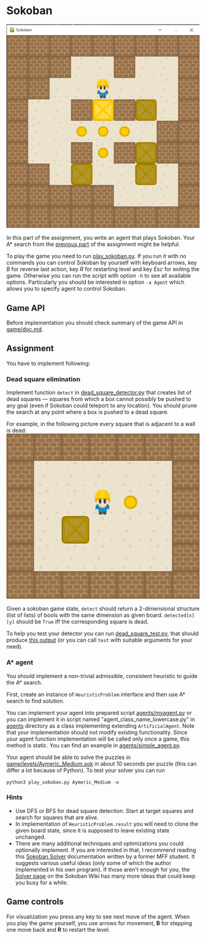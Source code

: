 # Sokoban

![pacman image](sokoban.png)

In this part of the assignment, you write an agent that plays Sokoban. Your A* search from the [previous part](../README.md#1-a-search) of the assignment might be helpful.

To play the game you need to run [play_sokoban.py](play_sokoban.py). If you run it with no commands you can control Sokoban by yourself with keyboard arrows, key *B* for reverse last action, key *R* for restarting level and key *Esc* for exiting the game. Otherwise you can run the script with option `-h` to see all available options. Particularly you should be interested in option `-a Agent` which allows you to specify agent to control Sokoban.

## Game API

Before implementation you should check summary of the game API in [game/doc.md](game/doc.md).

## Assignment

You have to implement following:

### Dead square elimination

Implement function `detect` in [dead_square_detector.py](dead_square_detector.py) that creates list of dead squares — squares from which a box cannot possibly be pushed to any goal (even if Sokoban could teleport to any location).
You should prune the search at any point where a box is pushed to a dead square.

For example, in the following picture every square that is adjacent to a wall is dead:
![trivial](trivial.png)

Given a sokoban game state, `detect` should return a 2-dimensional structure (list of lists) of bools with the same dimension as given board. `detected[x][y]` should be `True` iff the corresponding square is dead.

To help you test your detector you can run [dead_square_test.py](dead_square_test.py), that should produce [this output](dead_squares_expected.txt) (or you can call `test` with suitable arguments for your need).

### A* agent

You should implement a non-trivial admissible, consistent heuristic to guide the A* search. 

First, create an instance of `HeuristicProblem` interface and then use A* search to find solution.

You can implement your agent into prepared script [agents/myagent.py](agents/myagent.py) or you can implement it in script named "agent_class_name_lowercase.py" in [agents](agents/) directory as a class implementing extending `ArtificialAgent`. Note that your implementation should not modify existing functionality. Since your agent function implementation will be called only once a game, this method is static. You can find an example in [agents/simple_agent.py](agents/simple_agent.py).

Your agent should be able to solve the puzzles in [game/levels/Aymeric_Medium.sok](game/levels/Aymeric_Medium.sok) in about 10 seconds per puzzle (this can differ a lot because of Python). To test your solver you can run

    python3 play_sokoban.py Aymeric_Medium -o

### Hints
- Use DFS or BFS for dead square detection. Start at target squares and search for squares that are alive.
- In implementation of `HeuristicProblem.result` you will need to clone the given board state, since it is supposed to leave existing state unchanged.
- There are many additional techniques and optimizations you could optionally implement. If you are interested in that, I recommend reading this [Sokoban Solver](http://pavel.klavik.cz/projekty/solver/solver.pdf) documentation written by a former MFF student. It suggests various useful ideas (only some of which the author implemented in his own program). If those aren't enough for you, the [Solver page](http://sokobano.de/wiki/index.php?title=Solver) on the Sokoban Wiki has many more ideas that could keep you busy for a while.

## Game controls
For visualization you press any key to see next move of the agent. When you play the game yourself, you use arrows for movement, **B** for stepping one move back and **R** to restart the level.

